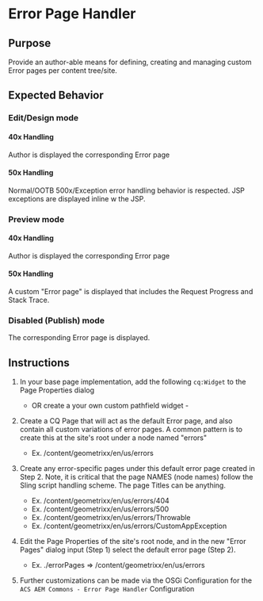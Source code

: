 # Error Page Handler

## Purpose

Provide an author-able means for defining, creating and managing custom Error pages per content tree/site.

## Expected Behavior

### Edit/Design mode

#### 40x Handling
Author is displayed the corresponding Error page

#### 50x Handling
Normal/OOTB 500x/Exception error handling behavior is respected. JSP exceptions are displayed inline w the JSP.

### Preview mode

#### 40x Handling
Author is displayed the corresponding Error page

#### 50x Handling
A custom "Error page" is displayed that includes the Request Progress and Stack Trace.

### Disabled (Publish) mode

The corresponding Error page is displayed.

## Instructions

1. In your base page implementation, add the following `cq:Widget` to the Page Properties dialog
    <errorpages
        jcr:primaryType="cq:Widget"
        path="./apps/acs-commons/components/utilities/errorpagehandler/dialog/errorpages"
        xtype="cqinclude"/>

    - OR create a your own custom pathfield widget -

    <errorpages
        jcr:primaryType="cq:Widget"
        fieldLabel="Error Pages"
        fieldDescription="Error pages for this content tree"
        name="./errorPages"
        xtype="pathfield"/>

2. Create a CQ Page that will act as the default Error page, and also contain all custom variations of error pages.
A common pattern is to create this at the site's root under a node named "errors"
    * Ex. /content/geometrixx/en/us/errors
3. Create any error-specific pages under this default error page created in Step 2.
Note, it is critical that the page NAMES (node names) follow the Sling script handling scheme. The page Titles can be anything.
    * Ex. /content/geometrixx/en/us/errors/404
    * Ex. /content/geometrixx/en/us/errors/500
    * Ex. /content/geometrixx/en/us/errors/Throwable
    * Ex. /content/geometrixx/en/us/errors/CustomAppException
4. Edit the Page Properties of the site's root node, and in the new "Error Pages" dialog input (Step 1) select the default error page (Step 2).
    * Ex. ./errorPages => /content/geometrixx/en/us/errors
5. Further customizations can be made via the OSGi Configuration for the `ACS AEM Commons - Error Page Handler` Configuration




